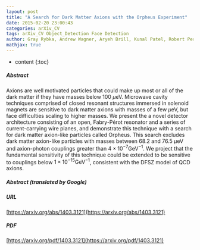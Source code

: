 ```yaml
---
layout: post
title: "A Search for Dark Matter Axions with the Orpheus Experiment"
date: 2015-02-20 23:00:43
categories: arXiv_CV
tags: arXiv_CV Object_Detection Face Detection
author: Gray Rybka, Andrew Wagner, Aryeh Brill, Kunal Patel, Robert Percival, Katleiah Ramos
mathjax: true
---
```


* content
{:toc}

##### Abstract
Axions are well motivated particles that could make up most or all of the dark matter if they have masses below 100 $\mu$eV. Microwave cavity techniques comprised of closed resonant structures immersed in solenoid magnets are sensitive to dark matter axions with masses of a few $\mu$eV, but face difficulties scaling to higher masses. We present the a novel detector architecture consisting of an open, Fabry-Pérot resonator and a series of current-carrying wire planes, and demonstrate this technique with a search for dark matter axion-like particles called Orpheus. This search excludes dark matter axion-like particles with masses between 68.2 and 76.5 $\mu$eV and axion-photon couplings greater than $4\times10^{-7} \mathrm{GeV}^{-1}$. We project that the fundamental sensitivity of this technique could be extended to be sensitive to couplings below $1\times10^{-15} \mathrm{GeV}^{-1}$, consistent with the DFSZ model of QCD axions.

##### Abstract (translated by Google)


##### URL
[https://arxiv.org/abs/1403.3121](https://arxiv.org/abs/1403.3121)

##### PDF
[https://arxiv.org/pdf/1403.3121](https://arxiv.org/pdf/1403.3121)

